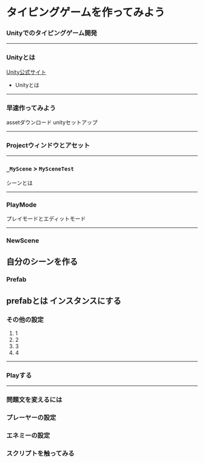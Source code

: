 # タイピングゲームを作ってみよう
### Unityでのタイピングゲーム開発
---
### Unityとは

[Unity公式サイト](https://unity3d.com/jp)

- Unityとは



---

### 早速作ってみよう

assetダウンロード
unityセットアップ

---


### Projectウィンドウとアセット


---

### `_MyScene` > `MySceneTest`
シーンとは

---

### PlayMode
プレイモードとエディットモード

---
### NewScene
自分のシーンを作る
---

### Prefab

prefabとは
インスタンスにする
---
### その他の設定
1. 1
1. 2
1. 3
1. 4


---
### Playする

---

### 問題文を変えるには
### プレーヤーの設定
### エネミーの設定
### スクリプトを触ってみる
